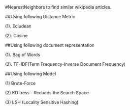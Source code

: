 #NearestNeighbors to find similar wikipedia articles. 

##Using following Distance Metric

(1). Ecludean

(2). Cosine


##Using following document representation

(1). Bag of Words

(2). TF-IDF(Term Frequency-Inverse Document Frequency)


##Using following Model

(1) Brute-Force

(2) KD tress - Reduces the Search Space

(3) LSH (Locality Sensitive Hashing)


